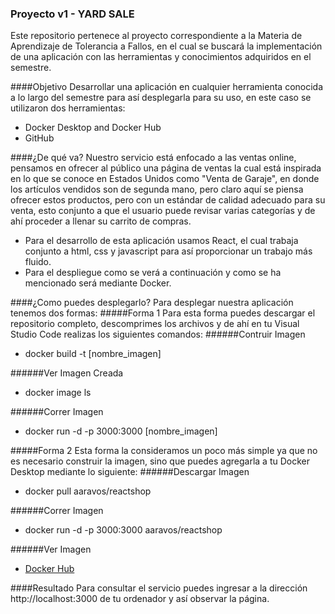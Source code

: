 ### Proyecto v1 - YARD SALE
Este repositorio pertenece al proyecto correspondiente a la Materia de Aprendizaje de Tolerancia a Fallos, en el cual se buscará la implementación de una aplicación con las herramientas y conocimientos adquiridos en el semestre.

####Objetivo
Desarrollar una aplicación en cualquier herramienta conocida a lo largo del semestre para así desplegarla para su uso, en este caso se utilizaron dos herramientas:
- Docker Desktop and Docker Hub
- GitHub


####¿De qué va?
Nuestro servicio está enfocado a las ventas online, pensamos en ofrecer al público una página de ventas la cual está inspirada en lo que se conoce en Estados Unidos como "Venta de Garaje", en donde los artículos vendidos son de segunda mano, pero claro aquí se piensa ofrecer estos productos, pero con un estándar de calidad adecuado para su venta, esto conjunto a que el usuario puede revisar varias categorías y de ahí proceder a llenar su carrito de compras.
- Para el desarrollo de esta aplicación usamos React, el cual trabaja conjunto a html, css y javascript para así proporcionar un trabajo más fluido.
- Para el despliegue como se verá a continuación y como se ha mencionado será mediante Docker.

####¿Como puedes desplegarlo?
Para desplegar nuestra aplicación tenemos dos formas:
#####Forma 1
Para esta forma puedes descargar el repositorio completo, descomprimes los archivos y de ahí en tu Visual Studio Code realizas los siguientes comandos:
######Contruir Imagen
- docker build -t [nombre_imagen]

######Ver Imagen Creada
- docker image ls

######Correr Imagen
- docker run -d -p 3000:3000 [nombre_imagen]

#####Forma 2
Esta forma la consideramos un poco más simple ya que no es necesario construir la imagen, sino que puedes agregarla a tu Docker Desktop mediante lo siguiente:
######Descargar Imagen
- docker pull aaravos/reactshop

######Correr Imagen
- docker run -d -p 3000:3000 aaravos/reactshop

######Ver Imagen
- [Docker Hub](https://hub.docker.com/r/aaravos/reactshop)

####Resultado
Para consultar el servicio puedes ingresar a la dirección http://localhost:3000 de tu ordenador y así observar la página.